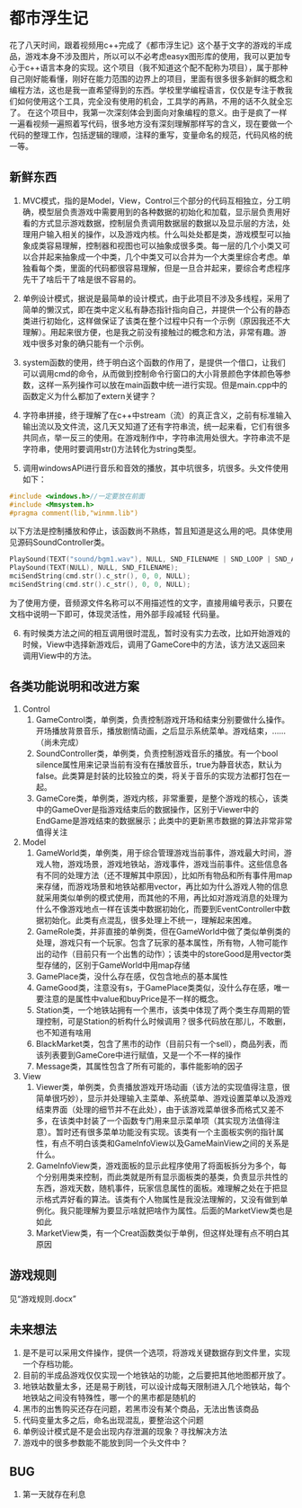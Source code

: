 # 都市浮生记

花了八天时间，跟着视频用c++完成了《都市浮生记》这个基于文字的游戏的半成品，游戏本身不涉及图片，所以可以不必考虑easyx图形库的使用，我可以更加专心于c++语言本身的实现。这个项目（我不知道这个配不配称为项目），属于那种自己刚好能看懂，刚好在能力范围的边界上的项目，里面有很多很多新鲜的概念和编程方法，这也是我一直希望得到的东西。学校里学编程语言，仅仅是专注于教我们如何使用这个工具，完全没有使用的机会，工具学的再熟，不用的话不久就全忘了。 在这个项目中，我第一次深刻体会到面向对象编程的意义。由于是疯了一样一遍看视频一遍照着写代码，很多地方没有深刻理解那样写的含义，现在要做一个代码的整理工作，包括逻辑的理顺，注释的重写，变量命名的规范，代码风格的统一等。

## 新鲜东西

1. MVC模式，指的是Model，View，Control三个部分的代码互相独立，分工明确，模型层负责游戏中需要用到的各种数据的初始化和加载，显示层负责用好看的方式显示游戏数据，控制层负责调用数据层的数据以及显示层的方法，处理用户输入相关的操作，以及游戏内核。什么叫处处都是类，游戏模型可以抽象成类容易理解，控制器和视图也可以抽象成很多类。每一层的几个小类又可以合并起来抽象成一个中类，几个中类又可以合并为一个大类里综合考虑。单独看每个类，里面的代码都很容易理解，但是一旦合并起来，要综合考虑程序先干了啥后干了啥是很不容易的。

2. 单例设计模式，据说是最简单的设计模式，由于此项目不涉及多线程，采用了简单的懒汉式，即在类中定义私有静态指针指向自己，并提供一个公有的静态类进行初始化，这样做保证了该类在整个过程中只有一个示例（原因我还不大理解）。用起来很方便，也是我之前没有接触过的概念和方法，非常有趣。游戏中很多对象的确只能有一个示例。

3. system函数的使用，终于明白这个函数的作用了，是提供一个借口，让我们可以调用cmd的命令，从而做到控制命令行窗口的大小背景颜色字体颜色等参数，这样一系列操作可以放在main函数中统一进行实现。但是main.cpp中的函数定义为什么都加了extern关键字？

4. 字符串拼接，终于理解了在c++中stream（流）的真正含义，之前有<iostream>标准输入输出流以及<fstream>文件流，这几天又知道了还有<sstream>字符串流，统一起来看，它们有很多共同点，举一反三的使用。在游戏制作中，字符串流用处很大。字符串流不是字符串，使用时要调用str()方法转化为string类型。

5. 调用windowsAPI进行音乐和音效的播放，其中坑很多，坑很多。头文件使用如下：

```c++
#include <windows.h>//一定要放在前面
#include <Mmsystem.h>
#pragma comment(lib,"winmm.lib")
```

​	以下方法是控制播放和停止，该函数尚不熟练，暂且知道是这么用的吧。具体使用见源码SoundController类。

```c++
PlaySound(TEXT("sound/bgm1.wav"), NULL, SND_FILENAME | SND_LOOP | SND_ASYNC);
PlaySound(TEXT(NULL), NULL, SND_FILENAME);
mciSendString(cmd.str().c_str(), 0, 0, NULL);
mciSendString(cmd.str().c_str(), 0, 0, NULL);
```

​	为了使用方便，音频源文件名称可以不用描述性的文字，直接用编号表示，只要在文档中说明一下即可，体现灵活性，用外部手段减轻	代码量。

6. 有时候类方法之间的相互调用很时混乱，暂时没有实力去改，比如开始游戏的时候，View中选择新游戏后，调用了GameCore中的方法，该方法又返回来调用View中的方法。

## 各类功能说明和改进方案

1. Control
   1. GameControl类，单例类，负责控制游戏开场和结束分别要做什么操作。开场播放背景音乐，播放剧情动画，之后显示系统菜单。游戏结束，......（尚未完成）
   2. SoundController类，单例类，负责控制游戏音乐的播放。有一个bool  silence属性用来记录当前有没有在播放音乐，true为静音状态，默认为false。此类算是封装的比较独立的类，将关于音乐的实现方法都打包在一起。
   3. GameCore类，单例类，游戏内核，非常重要，是整个游戏的核心，该类中的GameOver是指游戏结束后的数据操作，区别于Viewer中的EndGame是游戏结束的数据展示；此类中的更新黑市数据的算法非常非常值得关注
2. Model
   1. GameWorld类，单例类，用于综合管理游戏当前事件，游戏最大时间，游戏人物，游戏场景，游戏地铁站，游戏事件，游戏当前事件。这些信息各有不同的处理方法（还不理解其中原因），比如所有物品和所有事件用map来存储，而游戏场景和地铁站都用vector，再比如为什么游戏人物的信息就采用类似单例的模式使用，而其他的不用，再比如对游戏消息的处理为什么不像游戏地点一样在该类中数据初始化，而要到EventController中数据初始化。此类有点混乱，很多处理上不统一，理解起来困难。
   2. GameRole类，并非直接的单例类，但在GameWorld中做了类似单例类的处理，游戏只有一个玩家。包含了玩家的基本属性，所有物，人物可能作出的动作（目前只有一个出售的动作）；该类中的storeGood是用vector类型存储的，区别于GameWorld中用map存储
   3. GamePlace类，没什么存在感，仅包含地点的基本属性
   4. GameGood类，注意没有s，于GamePlace类类似，没什么存在感，唯一要注意的是属性中value和buyPrice是不一样的概念。
   5. Station类，一个地铁站拥有一个黑市，该类中体现了两个类生存周期的管理控制，可是Station的析构什么时候调用？很多代码放在那儿，不敢删，也不知道有啥用
   6. BlackMarket类，包含了黑市的动作（目前只有一个sell），商品列表，而该列表要到GameCore中进行赋值，又是一个不一样的操作
   7. Message类，其属性包含了所有可能的，事件能影响的因子
3. View
   1. Viewer类，单例类，负责播放游戏开场动画（该方法的实现值得注意，很简单很巧妙），显示并处理输入主菜单、系统菜单、游戏设置菜单以及游戏结束界面（处理的细节并不在此处），由于该游戏菜单很多而格式又差不多，在该类中封装了一个函数专门用来显示菜单项（其实现方法值得注意）。暂时还有很多菜单功能没有实现。该类有一个主面板实例的指针属性，有点不明白该类和GameInfoView以及GameMainView之间的关系是什么。
   2. GameInfoView类，游戏面板的显示此程序使用了将面板拆分为多个，每个分别用类来控制，而此类就是所有显示面板类的基类，负责显示共性的东西，游戏天数，随机事件，玩家信息属性的面板。难理解之处在于把显示格式弄好看的算法。该类有个人物属性是我没法理解的，又没有做到单例化。我只能理解为要显示啥就把啥作为属性。后面的MarketView类也是如此
   3. MarketView类，有一个Creat函数类似于单例，但这样处理有点不明白其原因

## 游戏规则

见“游戏规则.docx”

## 未来想法

1. 是不是可以采用文件操作，提供一个选项，将游戏关键数据存到文件里，实现一个存档功能。
2. 目前的半成品游戏仅仅实现一个地铁站的功能，之后要把其他地图都开放了。
3. 地铁站数量太多，还是易于刷钱，可以设计成每天限制进入几个地铁站，每个地铁站之间没有特殊性，哪一个的黑市都是随机的
4. 黑市的出售购买还存在问题，若黑市没有某个商品，无法出售该商品
5. 代码变量太多之后，命名出现混乱，要整治这个问题
6. 单例设计模式是不是会出现内存泄漏的现象？寻找解决方法
7. 游戏中的很多参数能不能放到同一个头文件中？

## BUG

1. 第一天就存在利息
